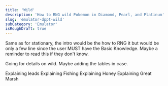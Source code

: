 ```yaml
---
title: 'Wild'
description: 'How to RNG wild Pokemon in Diamond, Pearl, and Platinum'
slug: 'emulator-dppt-wild'
subCategory: 'Emulator'
isRoughDraft: true
---
```


Same as for stationary, the intro would be the how to RNG it but would be only a few line since the user MUST have the Basic Knowledge. Maybe a reminder to read this if they don't know.

Going for details on wild. Maybe adding the tables in case.

Explaining leads
Explaining Fishing
Explaining Honey
Explaining Great Marsh
